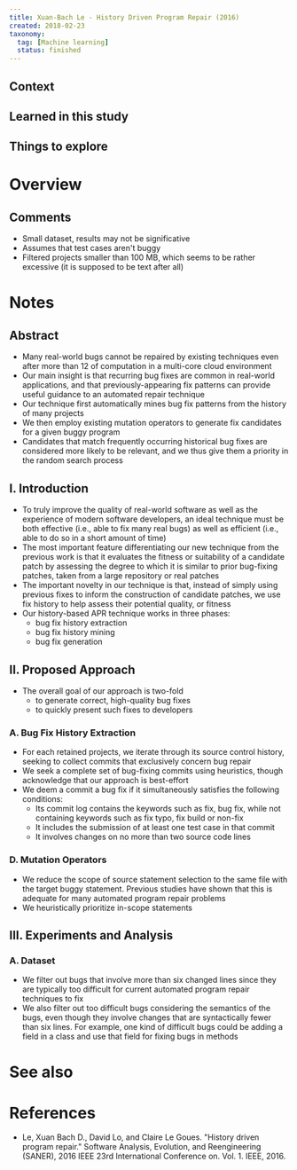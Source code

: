 ```yaml
---
title: Xuan-Bach Le - History Driven Program Repair (2016)
created: 2018-02-23
taxonomy:
  tag: [Machine learning]
  status: finished
---
```


## Context

## Learned in this study

## Things to explore

# Overview
## Comments
* Small dataset, results may not be significative
* Assumes that test cases aren't buggy
* Filtered projects smaller than 100 MB, which seems to be rather excessive (it is supposed to be text after all)

# Notes
## Abstract
* Many real-world bugs cannot be repaired by existing techniques even after more than 12 of computation in a multi-core cloud environment
* Our main insight is that recurring bug fixes are common in real-world applications, and that previously-appearing fix patterns can provide useful guidance to an automated repair technique
* Our technique first automatically mines bug fix patterns from the history of many projects
* We then employ existing mutation operators to generate fix candidates for a given buggy program
* Candidates that match frequently occurring historical bug fixes are considered more likely to be relevant, and we thus give them a priority in the random search process

## I. Introduction
* To truly improve the quality of real-world software as well as the experience of modern software developers, an ideal technique must be both effective (i.e., able to fix many real bugs) as well as efficient (i.e., able to do so in a short amount of time)
* The most important feature differentiating our new technique from the previous work is that it evaluates the fitness or suitability of a candidate patch by assessing the degree to which it is similar to prior bug-fixing patches, taken from a large repository or real patches
* The important novelty in our technique is that, instead of simply using previous fixes to inform the construction of candidate patches, we use fix history to help assess their potential quality, or fitness
* Our history-based APR technique works in three phases:
	* bug fix history extraction
	* bug fix history mining
	* bug fix generation

## II. Proposed Approach
* The overall goal of our approach is two-fold
	* to generate correct, high-quality bug fixes
	* to quickly present such fixes to developers

### A. Bug Fix History Extraction
* For each retained projects, we iterate through its source control history, seeking to collect commits that exclusively concern bug repair
* We seek a complete set of bug-fixing commits using heuristics, though acknowledge that our approach is best-effort
* We deem a commit a bug fix if it simultaneously satisfies the following conditions:
	* Its commit log contains the keywords such as fix, bug fix, while not containing keywords such as fix typo, fix build or non-fix
	* It includes the submission of at least one test case in that commit
	* It involves changes on no more than two source code lines

### D. Mutation Operators
* We reduce the scope of source statement selection to the same file with the target buggy statement. Previous studies have shown that this is adequate for many automated program repair problems
* We heuristically prioritize in-scope statements

## III. Experiments and Analysis
### A. Dataset
* We filter out bugs that involve more than six changed lines since they are typically too difficult for current automated program repair techniques to fix
* We also filter out too difficult bugs considering the semantics of the bugs, even though they involve changes that are syntactically fewer than six lines. For example, one kind of difficult bugs could be adding a field in a class and use that field for fixing bugs in methods

# See also

# References
* Le, Xuan Bach D., David Lo, and Claire Le Goues. "History driven program repair." Software Analysis, Evolution, and Reengineering (SANER), 2016 IEEE 23rd International Conference on. Vol. 1. IEEE, 2016.
